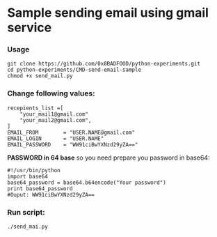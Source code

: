 # Sample sending email using gmail service

### Usage

    git clone https://github.com/0x8BADFOOD/python-experiments.git
    cd python-experiments/CMD-send-email-sample
    chmod +x send_mail.py

### Change following values:

    recepients_list =[
        "your_mail1@gmail.com"
        "your_mail2@gmail.com",
    ]
    EMAIL_FROM        = "USER.NAME@gmail.com"
    EMAIL_LOGIN       = "USER.NAME"
    EMAIL_PASSWORD    = "WW91ciBwYXNzd29yZA=="

**PASSWORD in 64 base** so you need prepare you password in base64:

    #!/usr/bin/python
    import base64
    base64_password = base64.b64encode("Your password")
    print base64_password 
    #Ouput: WW91ciBwYXNzd29yZA==

### Run script:

    ./send_mai.py
